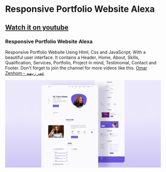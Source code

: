 # Responsive Portfolio Website Alexa
## [Watch it on youtube](https://youtu.be/27JtRAI3QO8)
### Responsive Portfolio Website Alexa
Responsive Portfolio Website Using Html, Css and JavaScript, With a beautiful user interface. It contains a Header, Home, About, Skills, Qualification, Services, Portfolio, Project in mind, Testimonial, Contact and Footer.
Don't forget to join the channel for more videos like this. [Omar Zenhom - عمر زينهم](https://www.youtube.com/channel/UCZm5Gb5AcrZsPRF5bIjXCJw)

![Resume cv](/preview.png)
